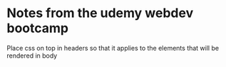 # Notes from the udemy webdev bootcamp

Place css on top in headers so that it applies to the elements that will be rendered in body
